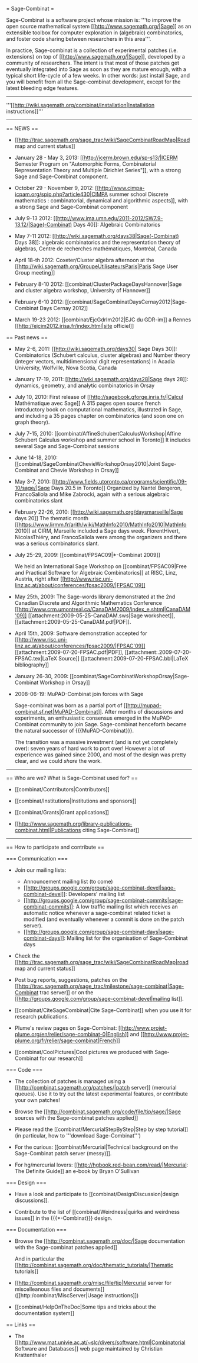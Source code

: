 = Sage-Combinat =

Sage-Combinat is a software project whose mission is: '''to improve the open source mathematical system [[http://www.sagemath.org/|Sage]] as an extensible toolbox for computer exploration in (algebraic) combinatorics, and foster code sharing between researchers in this area'''.

In practice, Sage-combinat is a collection of experimental patches (i.e. extensions) on top of [[http://www.sagemath.org/|Sage]], developed by a community of researchers. The intent is that most of those patches get eventually integrated into Sage as soon as they are mature enough, with a typical short life-cycle of a few weeks. In other words: just install Sage, and you will benefit from all the Sage-combinat development, except for the latest bleeding edge features.

----

'''[[http://wiki.sagemath.org/combinat/Installation|Installation instructions]]'''

----

== NEWS ==

 * [[http://trac.sagemath.org/sage_trac/wiki/SageCombinatRoadMap|Road map and current status]]

 * January 28 - May 3, 2013: [[http://icerm.brown.edu/sp-s13/|ICERM Semester Program on "Automorphic Forms, Combinatorial Representation Theory and Multiple Dirichlet Series"]], with a strong Sage and Sage-Combinat component.

 * October 29 - November 9, 2012: [[http://www.cimpa-icpam.org/spip.php?article430|CIMPA summer school Discrete mathematics : combinatorial, dynamical and algorithmic aspects]], with a strong Sage and Sage-Combinat component

 * July 9-13 2012: [[http://www.ima.umn.edu/2011-2012/SW7.9-13.12/|Sage(-Combinat) Days 40]]: Algebraic Combinatorics

 * May 7-11 2012: [[http://wiki.sagemath.org/days38|Sage(-Combinat) Days 38]]: algebraic combinatorics and the representation theory of algebras, Centre de recherches mathématiques, Montréal, Canada

 * April 18-th 2012: Coxeter/Cluster algebra afternoon at the [[http://wiki.sagemath.org/GroupeUtilisateursParis|Paris Sage User Group meeting]]

 * February 8-10 2012: [[combinat/ClusterPackageDaysHannover|Sage and cluster algebra workshop, University of Hannover]]

 * February 6-10 2012: [[combinat/SageCombinatDaysCernay2012|Sage-Combinat Days Cernay 2012]]

 * March 19-23 2012: [[combinat/EjcGdrIm2012|EJC du GDR-im]] a Rennes [[http://ejcim2012.irisa.fr/index.html|site officiel]]

== Past news ==

 * May 2-6, 2011: [[http://wiki.sagemath.org/days30| Sage Days 30]]: Combinatorics (Schubert calculus, cluster algebras) and Number theory (integer vectors, multidimensional digit representations) in Acadia University, Wolfville, Nova Scotia, Canada

 * January 17-19, 2011: [[http://wiki.sagemath.org/days28|Sage days 28]]: dynamics, geometry, and analytic combinatorics in Orsay

 * July 10, 2010: First release of [[http://sagebook.gforge.inria.fr/|Calcul Mathématique avec Sage]]
   A 315 pages open source french introductory book on computational mathematics, illustrated in Sage, and including a 35 pages chapter on combinatorics (and soon one on graph theory).

 * July 7-15, 2010: [[combinat/AffineSchubertCalculusWorkshop|Affine Schubert Calculus workshop and summer school in Toronto]]
   It includes several Sage and Sage-Combinat sessions

 * June 14-18, 2010: [[combinat/SageCombinatChevieWorkshopOrsay2010|Joint Sage-Combinat and Chevie Workshop in Orsay]]

 * May 3-7, 2010: [[http://www.fields.utoronto.ca/programs/scientific/09-10/sage/|Sage Days 20.5 in Toronto]]
   Organized by Nantel Bergeron, FrancoSaliola and Mike Zabrocki,
   again with a serious algebraic combinatorics slant

 * February 22-26, 2010: [[http://wiki.sagemath.org/daysmarseille|Sage days 20]]
   The thematic month [[https://www.lirmm.fr/arith/wiki/MathInfo2010/MathInfo2010|MathInfo 2010]] at CIRM, Marseille included a Sage days week. FlorentHivert, NicolasThiéry, and FrancoSaliola were among the organizers and there was a serious combinatorics slant.

 * July 25-29, 2009: [[combinat/FPSAC09|*-Combinat 2009]]

   We held an International Sage Workshop on [[combinat/FPSAC09|Free and Practical Software for Algebraic Combinatorics]] at RISC, Linz, Austria, right after [[http://www.risc.uni-linz.ac.at/about/conferences/fpsac2009/|FPSAC'09]]

 * May 25th, 2009: The Sage-words library demonstrated at the 2nd Canadian Discrete and Algorithmic Mathematics Conference [[http://www.crm.umontreal.ca/CanaDAM2009/index_e.shtml|CanaDAM'09]]
 [[attachment:2009-05-25-CanaDAM.sws|Sage worksheet]], [[attachment:2009-05-25-CanaDAM.pdf|PDF]].

 * April 15th, 2009: Software demonstration accepted for [[http://www.risc.uni-linz.ac.at/about/conferences/fpsac2009/|FPSAC'09]]
 [[attachment:2009-07-20-FPSAC.pdf|PDF]], [[attachment:.2009-07-20-FPSAC.tex|LaTeX Source]] [[attachment:2009-07-20-FPSAC.bbl|LaTeX bibliography]]

 * January 26-30, 2009: [[combinat/SageCombinatWorkshopOrsay|Sage-Combinat Workshop in Orsay]]

 * 2008-06-19: MuPAD-Combinat join forces with Sage

    Sage-combinat was born as a partial port of [[http://mupad-combinat.sf.net|MuPAD-Combinat]]. After months of discussions and experiments, an enthusiastic consensus emerged in the MuPAD-Combinat community to join Sage. Sage-combinat henceforth became the natural successor of {{{MuPAD-Combinat}}}.

   The transition was a massive investment (and is not yet completely
   over): seven years of hard work to port over! However a lot of
   experience was gained since 2000, and most of the design was pretty
   clear, and we could *share* the work.

----

== Who are we? What is Sage-Combinat used for? ==

 * [[combinat/Contributors|Contributors]]

 * [[combinat/Institutions|Institutions and sponsors]]

 * [[combinat/Grants|Grant applications]]

 * [[http://www.sagemath.org/library-publications-combinat.html|Publications citing Sage-Combinat]]

----

== How to participate and contribute ==


=== Communication ===

 * Join our mailing lists:
    * Announcement mailing list (to come)
    * [[http://groups.google.com/group/sage-combinat-devel|sage-combinat-devel]]: Developers' mailing list
    * [[http://groups.google.com/group/sage-combinat-commits|sage-combinat-commits]]: A low traffic mailing list which receives an automatic notice whenever a sage-combinat related ticket is modified (and eventually whenever a commit is done on the patch server).
    * [[http://groups.google.com/group/sage-combinat-days|sage-combinat-days]]: Mailing list for the organisation of Sage-Combinat days
 * Check the  [[http://trac.sagemath.org/sage_trac/wiki/SageCombinatRoadMap|road map and current status]]
 * Post bug reports, suggestions, patches on the [[http://trac.sagemath.org/sage_trac/milestone/sage-combinat|Sage-Combinat trac server]] or on the [[http://groups.google.com/group/sage-combinat-devel|mailing list]].

 * [[combinat/CiteSageCombinat|Cite Sage-Combinat]] when you use it for research publications.
 * Plume's review pages on Sage-Combinat: [[http://www.projet-plume.org/en/relier/sage-combinat-0|English]] and [[http://www.projet-plume.org/fr/relier/sage-combinat|French]]
 * [[combinat/CoolPictures|Cool pictures we produced with Sage-Combinat for our research]]

=== Code ===

 * The collection of patches is managed using a [[http://combinat.sagemath.org/patches/|patch server]]  (mercurial queues). Use it to try out the latest experimental features, or contribute your own patches!

 * Browse the [[http://combinat.sagemath.org/code/file/tip/sage/|Sage sources with the Sage-combinat patches applied]]

 * Please read the [[combinat/MercurialStepByStep|Step by step tutorial]]  (in particular, how to '''download Sage-Combinat''')

 * For the curious: [[combinat/Mercurial|Technical background on the Sage-Combinat patch server (messy)]].

 * For hg/mercurial lovers: [[http://hgbook.red-bean.com/read/|Mercurial: The Definite Guide]] an e-book by Bryan O'Sullivan

=== Design ===

 * Have a look and participate to [[combinat/DesignDiscussion|design discussions]].

 * Contribute to the list of [[combinat/Weirdness|quirks and weirdness issues]] in the {{{*-Combinat}}} design.

=== Documentation ===

 * Browse the [[http://combinat.sagemath.org/doc/|Sage documentation with the Sage-combinat patches applied]]

   And in particular the [[http://combinat.sagemath.org/doc/thematic_tutorials/|Thematic tutorials]]

 * [[http://combinat.sagemath.org/misc/file/tip|Mercurial server for miscelleanous files and documents]] ([[http:/combinat/MiscServer|Usage instructions]])

 * [[combinat/HelpOnTheDoc|Some tips and tricks about the documentation system]]

== Links ==

 * The [[http://www.mat.univie.ac.at/~slc/divers/software.html|Combinatorial Software and Databases]] web page maintained by Christian Krattenthaler
